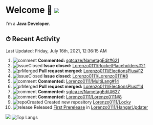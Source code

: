 # Welcome 👋 ![](https://hit.yhype.me/github/profile?user_id=69311874)

I'm a **Java Developer**.

## ⏱ Recent Activity

<!--RECENT_ACTIVITY:last_update-->
Last Updated: Friday, July 16th, 2021, 12:36:15 AM
<!--RECENT_ACTIVITY:last_update_end-->

<!--RECENT_ACTIVITY:start-->
1. ![comment] **Commented:** [sgtcaze/NametagEdit#621](https://github.com/sgtcaze/NametagEdit/issues/621#issuecomment-880926461)
2. ![issueClosed] **Issue closed:** [Lorenzo0111/RocketPlaceholders#21](https://github.com/Lorenzo0111/RocketPlaceholders/issues/21)
3. ![prMerged] **Pull request merged:** [Lorenzo0111/ElectionsPlus#12](https://github.com/Lorenzo0111/ElectionsPlus/pull/12)
4. ![issueClosed] **Issue closed:** [Lorenzo0111/Lorenzo0111#8](https://github.com/Lorenzo0111/Lorenzo0111/issues/8)
5. ![comment] **Commented:** [Lorenzo0111/MultiLang#14](https://github.com/Lorenzo0111/MultiLang/pull/14#issuecomment-880133939)
6. ![prMerged] **Pull request merged:** [Lorenzo0111/ElectionsPlus#14](https://github.com/Lorenzo0111/ElectionsPlus/pull/14)
7. ![comment] **Commented:** [sgtcaze/NametagEdit#627](https://github.com/sgtcaze/NametagEdit/issues/627#issuecomment-880133734)
8. ![comment] **Commented:** [Lorenzo0111/Lorenzo0111#8](https://github.com/Lorenzo0111/Lorenzo0111/issues/8#issuecomment-879706799)
9. ![repoCreated] Created new repository [Lorenzo0111/Locky](https://github.com/Lorenzo0111/Locky)
10. ![release] Released [First Prerelease](https://github.com/Lorenzo0111/HangarUpdater/releases/tag/1.0-SNAPSHOT) in [Lorenzo0111/HangarUpdater](https://github.com/Lorenzo0111/HangarUpdater)
<!--RECENT_ACTIVITY:end-->

[![](https://github-readme-stats.vercel.app/api?username=Lorenzo0111&show_icons=true&count_private=true)](https://github.com/Lorenzo0111)
![Top Langs](https://github-readme-stats.vercel.app/api/top-langs/?username=Lorenzo0111&layout=compact)

[issueOpened]: https://cdn.jsdelivr.net/gh/Readme-Workflows/Readme-Icons@main/icons/octicons/IssueOpenedOld.svg
[issueClosed]: https://cdn.jsdelivr.net/gh/Readme-Workflows/Readme-Icons@main/icons/octicons/IssueClosedOld.svg

[prOpened]: https://cdn.jsdelivr.net/gh/Readme-Workflows/Readme-Icons@main/icons/octicons/PullRequestOpened.svg
[prClosed]: https://cdn.jsdelivr.net/gh/Readme-Workflows/Readme-Icons@main/icons/octicons/PullRequestClosed.svg
[prMerged]: https://cdn.jsdelivr.net/gh/Readme-Workflows/Readme-Icons@main/icons/octicons/PullRequestMerged.svg

[comment]: https://cdn.jsdelivr.net/gh/Readme-Workflows/Readme-Icons@main/icons/octicons/Comment.svg

[changesRequested]: https://cdn.jsdelivr.net/gh/Readme-Workflows/Readme-Icons@main/icons/octicons/RequestedChanges.svg
[approved]: https://cdn.jsdelivr.net/gh/Readme-Workflows/Readme-Icons@main/icons/octicons/ApprovedChanges.svg

[repoCreated]: https://cdn.jsdelivr.net/gh/Readme-Workflows/Readme-Icons@main/icons/octicons/Repository.svg
[release]: https://cdn.jsdelivr.net/gh/Readme-Workflows/Readme-Icons@main/icons/octicons/Release.svg
[star]: https://cdn.jsdelivr.net/gh/Readme-Workflows/Readme-Icons@main/icons/octicons/StarredRepository.svg
[wiki]: https://cdn.jsdelivr.net/gh/Readme-Workflows/Readme-Icons@main/icons/octicons/Wiki.svg
[fork]: https://cdn.jsdelivr.net/gh/Readme-Workflows/Readme-Icons@main/icons/octicons/ForkedRepository.svg
[people]: https://cdn.jsdelivr.net/gh/Readme-Workflows/Readme-Icons@main/icons/octicons/People.svg

